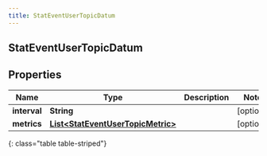 ```yaml
---
title: StatEventUserTopicDatum
---
```

## StatEventUserTopicDatum


## Properties

| Name | Type | Description | Notes |
| ------------ | ------------- | ------------- | ------------- |
| **interval** | <!----><!---->**String**<!----> |  |  [optional] |
| **metrics** | <!----><!---->[**List&lt;StatEventUserTopicMetric&gt;**](StatEventUserTopicMetric.html)<!----> |  |  [optional] |
{: class="table table-striped"}



